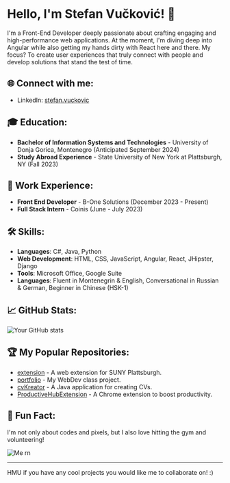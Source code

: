 # Hello, I'm Stefan Vučković! 👋

I'm a Front-End Developer deeply passionate about crafting engaging and high-performance web applications. At the moment, I'm diving deep into Angular while also getting my hands dirty with React here and there. My focus? To create user experiences that truly connect with people and develop solutions that stand the test of time.

## 🌐 Connect with me:
- LinkedIn: [stefan.vuckovic](https://www.linkedin.com/in/-stefan-vuckovic/)

## 🎓 Education:
- **Bachelor of Information Systems and Technologies** - University of Donja Gorica, Montenegro (Anticipated September 2024)
- **Study Abroad Experience** - State University of New York at Plattsburgh, NY (Fall 2023)

## 💼 Work Experience:
- **Front End Developer** - B-One Solutions (December 2023 - Present)
- **Full Stack Intern** - Coinis (June - July 2023)

## 🛠 Skills:
- **Languages**: C#, Java, Python
- **Web Development**: HTML, CSS, JavaScript, Angular, React, JHipster, Django
- **Tools**: Microsoft Office, Google Suite
- **Languages**: Fluent in Montenegrin & English, Conversational in Russian & German, Beginner in Chinese (HSK-1)

## 📈 GitHub Stats:
![Your GitHub stats](https://github-readme-stats.vercel.app/api?username=yourGitHubUsername&show_icons=true)

## 🏆 My Popular Repositories:
<!-- Replace with your actual repos -->
- [extension](https://github.com/stef4nvuckovic/extension) - A web extension for SUNY Plattsburgh.
- [portfolio](https://github.com/stef4nvuckovic/portfolio) - My WebDev class project.
- [cvKreator](https://github.com/stef4nvuckovic/cvKreator) - A Java application for creating CVs.
- [ProductiveHubExtension](https://github.com/stef4nvuckovic/ProductiveHubExtension) - A Chrome extension to boost productivity.

## 🎉 Fun Fact:
I'm not only about codes and pixels, but I also love hitting the gym and volunteering!

![Me rn](https://media.giphy.com/media/26gJyULycKerDATfi/giphy.gif?cid=790b7611o3n7yuaac9l3fubxx5saa624r0icq53uexrjk8kc&ep=v1_gifs_search&rid=giphy.gif&ct=g)

---

HMU if you have any cool projects you would like me to collaborate on! :)

